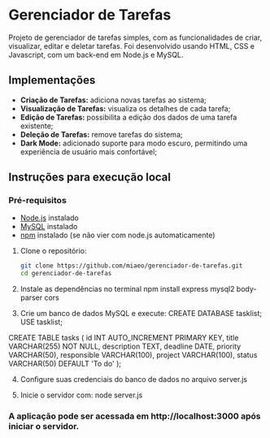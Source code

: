 # Gerenciador de Tarefas

Projeto de gerenciador de tarefas simples, com as funcionalidades de criar, visualizar, editar e deletar tarefas. Foi desenvolvido usando HTML, CSS e Javascript, com um back-end em Node.js e MySQL.

## Implementações

- **Criação de Tarefas:** adiciona novas tarefas ao sistema;
- **Visualização de Tarefas:** visualiza os detalhes de cada tarefa;
- **Edição de Tarefas:** possibilita a edição dos dados de uma tarefa existente;
- **Deleção de Tarefas:** remove tarefas do sistema;
- **Dark Mode:** adicionado suporte para modo escuro, permitindo uma experiência de usuário mais confortável;

## Instruções para execução local

### Pré-requisitos
- [Node.js](https://nodejs.org/) instalado
- [MySQL](https://www.mysql.com/) instalado
- [npm](https://www.npmjs.com/) instalado (se não vier com node.js automaticamente)

1. Clone o repositório:

   ```bash
   git clone https://github.com/miaeo/gerenciador-de-tarefas.git
   cd gerenciador-de-tarefas

2. Instale as dependências no terminal
npm install express mysql2 body-parser cors

3. Crie um banco de dados MySQL e execute:
CREATE DATABASE tasklist;
USE tasklist;

CREATE TABLE tasks (
    id INT AUTO_INCREMENT PRIMARY KEY,
    title VARCHAR(255) NOT NULL,
    description TEXT,
    deadline DATE,
    priority VARCHAR(50),
    responsible VARCHAR(100),
    project VARCHAR(100),
    status VARCHAR(50) DEFAULT 'To do'
);

4. Configure suas credenciais do banco de dados no arquivo server.js

5. Inicie o servidor com:
   node server.js


### A aplicação pode ser acessada em http://localhost:3000 após iniciar o servidor.
